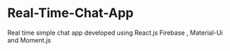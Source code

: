 # Real-Time-Chat-App
Real time simple chat app developed using React.js Firebase , Material-Ui and Moment.js
